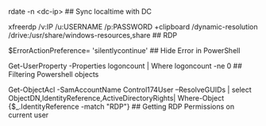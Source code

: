 rdate -n \<dc-ip\> ## Sync localtime with DC
  
xfreerdp /v:IP /u:USERNAME /p:PASSWORD +clipboard /dynamic-resolution /drive:/usr/share/windows-resources,share ## RDP

$ErrorActionPreference= 'silentlycontinue' ## Hide Error in PowerShell

Get-UserProperty -Properties logoncount | Where logoncount -ne 0 ## Filtering Powershell objects

Get-ObjectAcl -SamAccountName Control174User –ResolveGUIDs | select ObjectDN,IdentityReference,ActiveDirectoryRights| Where-Object {$_.IdentityReference -match "RDP"} ## Getting RDP Permissions on current user
